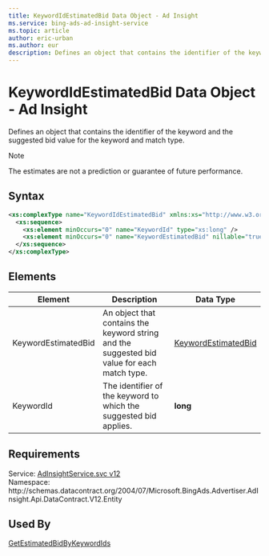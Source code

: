 ```yaml
---
title: KeywordIdEstimatedBid Data Object - Ad Insight
ms.service: bing-ads-ad-insight-service
ms.topic: article
author: eric-urban
ms.author: eur
description: Defines an object that contains the identifier of the keyword and the suggested bid value for the keyword and match type.
---
```

# KeywordIdEstimatedBid Data Object - Ad Insight
Defines an object that contains the identifier of the keyword and the suggested bid value for the keyword and match type.

> [!NOTE]
> The estimates are not a prediction or guarantee of future performance.

## Syntax
```xml
<xs:complexType name="KeywordIdEstimatedBid" xmlns:xs="http://www.w3.org/2001/XMLSchema">
  <xs:sequence>
    <xs:element minOccurs="0" name="KeywordId" type="xs:long" />
    <xs:element minOccurs="0" name="KeywordEstimatedBid" nillable="true" type="tns:KeywordEstimatedBid" />
  </xs:sequence>
</xs:complexType>
```

## <a name="elements"></a>Elements

|Element|Description|Data Type|
|-----------|---------------|-------------|
|<a name="keywordestimatedbid"></a>KeywordEstimatedBid|An object that contains the keyword string and the suggested bid value for each match type.|[KeywordEstimatedBid](keywordestimatedbid.md)|
|<a name="keywordid"></a>KeywordId|The identifier of the keyword to which the suggested bid applies.|**long**|

## Requirements
Service: [AdInsightService.svc v12](https://adinsight.api.bingads.microsoft.com/Api/Advertiser/AdInsight/v12/AdInsightService.svc)  
Namespace: http\://schemas.datacontract.org/2004/07/Microsoft.BingAds.Advertiser.AdInsight.Api.DataContract.V12.Entity  

## Used By
[GetEstimatedBidByKeywordIds](getestimatedbidbykeywordids.md)  
